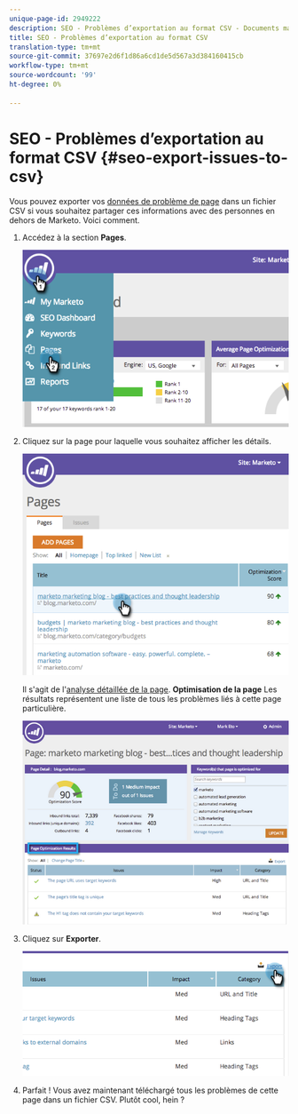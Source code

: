 ```yaml
---
unique-page-id: 2949222
description: SEO - Problèmes d’exportation au format CSV - Documents marketing - Documentation du produit
title: SEO - Problèmes d’exportation au format CSV
translation-type: tm+mt
source-git-commit: 37697e2d6f1d86a6cd1de5d567a3d384160415cb
workflow-type: tm+mt
source-wordcount: '99'
ht-degree: 0%

---
```



# SEO - Problèmes d’exportation au format CSV {#seo-export-issues-to-csv}

Vous pouvez exporter vos [données de problème de page](/help/marketo/product-docs/additional-apps/seo/pages/seo-understanding-pages.md) dans un fichier CSV si vous souhaitez partager ces informations avec des personnes en dehors de Marketo. Voici comment.

1. Accédez à la section **Pages**.

   ![](assets/image2014-9-18-13-3a16-3a5.png)

1. Cliquez sur la page pour laquelle vous souhaitez afficher les détails.

   ![](assets/image2014-9-18-13-3a16-3a8.png)

   Il s&#39;agit de l&#39;[analyse détaillée de la page](/help/marketo/product-docs/additional-apps/seo/pages/seo-using-the-page-detail-drill-down.md). **Optimisation de la page** Les résultats représentent une liste de tous les problèmes liés à cette page particulière.

   ![](assets/image2014-9-18-13-3a16-3a12.png)

1. Cliquez sur **Exporter**.

   ![](assets/image2014-9-18-13-3a16-3a39.png)

1. Parfait ! Vous avez maintenant téléchargé tous les problèmes de cette page dans un fichier CSV. Plutôt cool, hein ?
